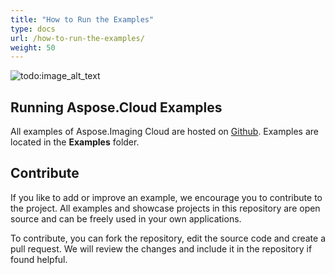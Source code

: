 ```yaml
---
title: "How to Run the Examples"
type: docs
url: /how-to-run-the-examples/
weight: 50
---
```


![todo:image\_alt\_text](/plugins/servlet/confluence/placeholder/unknown-macro)
## **Running Aspose.Cloud Examples**
All examples of Aspose.Imaging Cloud are hosted on [Github](https://github.com/aspose-imaging-cloud). Examples are located in the **Examples** folder.
## **Contribute**
If you like to add or improve an example, we encourage you to contribute to the project. All examples and showcase projects in this repository are open source and can be freely used in your own applications.

To contribute, you can fork the repository, edit the source code and create a pull request. We will review the changes and include it in the repository if found helpful.
